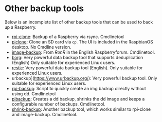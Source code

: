 # Other backup tools

Below is an incomplete list of other backup tools that can be used to back up a Raspberry.

- [rpi-clone](https://github.com/geerlingguy/rpi-clone): Backup of a Raspberry via rsync. Cmdlinetool
- [piclone](https://github.com/raspberrypi-ui/piclone): Clone an SD card via `cp`. The UI is included in the RaspbianOS desktop. No Cmdline version.
- [image-backup](https://forums.raspberrypi.com/viewtopic.php?t=331396): From *RonR* in the English Raspberryforum. Cmdlinetool.
- [borg](https://github.com/borgbackup/borg): Very powerful data backup tool that supports deduplication (English) Only suitable for experienced Linux users.
- [restic](https://restic.readthedocs.io/en/stable/): Very powerful data backup tool (English). Only suitable for experienced Linux users.
- urbackup](https://www.urbackup.org/): Very powerful backup tool. Only suitable for experienced Linux users.
- [rpi-backup](https://github.com/nanhantianyi/rpi-backup): Script to quickly create an img backup directly without using dd. Cmdlinetool
- [pibackup](https://github.com/Chocorean/pibackup): Creates a dd backup, shrinks the dd image and keeps a configurable number of backups. Cmdlinetool.
- [shrink-backup](https://github.com/UnconnectedBedna/shrink-backup): Another backup tool, which works similar to rpi-clone and image-backup. Cmdlinetool.

[.status]: translated
[.source]: https://linux-tips-and-tricks.de/de/raspibackup#anderetools

